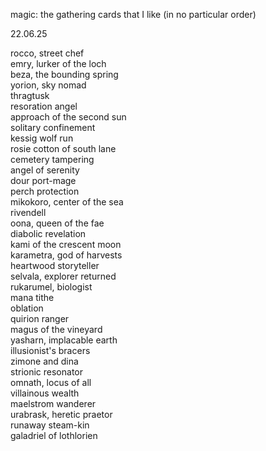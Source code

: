 magic: the gathering cards that I like (in no particular order)

22.06.25

rocco, street chef  
emry, lurker of the loch  
beza, the bounding spring  
yorion, sky nomad  
thragtusk  
resoration angel  
approach of the second sun  
solitary confinement  
kessig wolf run  
rosie cotton of south lane  
cemetery tampering  
angel of serenity  
dour port-mage  
perch protection  
mikokoro, center of the sea  
rivendell  
oona, queen of the fae  
diabolic revelation  
kami of the crescent moon  
karametra, god of harvests  
heartwood storyteller  
selvala, explorer returned  
rukarumel, biologist  
mana tithe  
oblation  
quirion ranger  
magus of the vineyard  
yasharn, implacable earth  
illusionist's bracers  
zimone and dina  
strionic resonator  
omnath, locus of all  
villainous wealth  
maelstrom wanderer  
urabrask, heretic praetor  
runaway steam-kin  
galadriel of lothlorien
